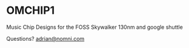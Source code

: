 # OMCHIP1
Music Chip Designs for the FOSS Skywalker 130nm and google shuttle

Questions? adrian@nomni.com
